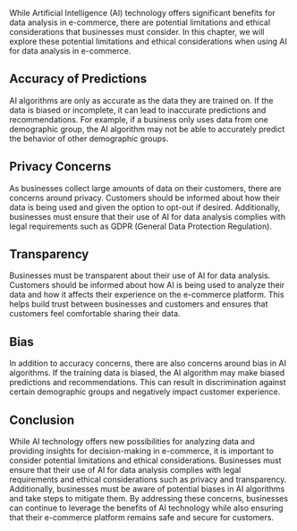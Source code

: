 
While Artificial Intelligence (AI) technology offers significant benefits for data analysis in e-commerce, there are potential limitations and ethical considerations that businesses must consider. In this chapter, we will explore these potential limitations and ethical considerations when using AI for data analysis in e-commerce.

Accuracy of Predictions
-----------------------

AI algorithms are only as accurate as the data they are trained on. If the data is biased or incomplete, it can lead to inaccurate predictions and recommendations. For example, if a business only uses data from one demographic group, the AI algorithm may not be able to accurately predict the behavior of other demographic groups.

Privacy Concerns
----------------

As businesses collect large amounts of data on their customers, there are concerns around privacy. Customers should be informed about how their data is being used and given the option to opt-out if desired. Additionally, businesses must ensure that their use of AI for data analysis complies with legal requirements such as GDPR (General Data Protection Regulation).

Transparency
------------

Businesses must be transparent about their use of AI for data analysis. Customers should be informed about how AI is being used to analyze their data and how it affects their experience on the e-commerce platform. This helps build trust between businesses and customers and ensures that customers feel comfortable sharing their data.

Bias
----

In addition to accuracy concerns, there are also concerns around bias in AI algorithms. If the training data is biased, the AI algorithm may make biased predictions and recommendations. This can result in discrimination against certain demographic groups and negatively impact customer experience.

Conclusion
----------

While AI technology offers new possibilities for analyzing data and providing insights for decision-making in e-commerce, it is important to consider potential limitations and ethical considerations. Businesses must ensure that their use of AI for data analysis complies with legal requirements and ethical considerations such as privacy and transparency. Additionally, businesses must be aware of potential biases in AI algorithms and take steps to mitigate them. By addressing these concerns, businesses can continue to leverage the benefits of AI technology while also ensuring that their e-commerce platform remains safe and secure for customers.
